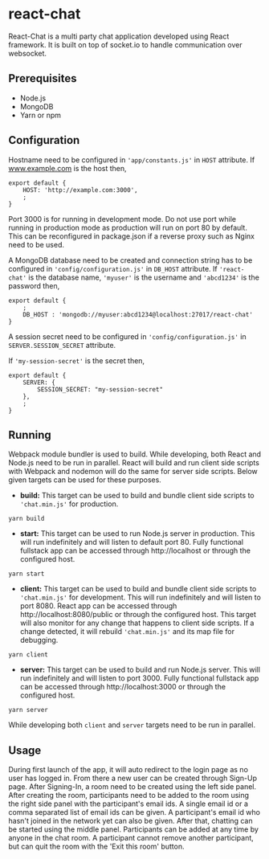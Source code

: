# react-chat

React-Chat is a multi party chat application developed using React framework. It is built on top of socket.io to handle communication over websocket.

## Prerequisites
- Node.js
- MongoDB
- Yarn or npm
 
## Configuration
Hostname need to be configured in `'app/constants.js'` in `HOST` attribute.
If www.example.com is the host then,
```
export default {
	HOST: 'http://example.com:3000',
	;
}
```
Port 3000 is for running in development mode. Do not use port while running in production mode as production will run on port 80 by default. This can be reconfigured in package.json if a reverse proxy such as Nginx need to be used.

A MongoDB database need to be created and connection string has to be configured in `'config/configuration.js'` in `DB_HOST` attribute.
If `'react-chat'` is the database name, `'myuser'` is the username and `'abcd1234'` is the password then,
```
export default {
	;
	DB_HOST : 'mongodb://myuser:abcd1234@localhost:27017/react-chat'
}
```

A session secret need to be configured in `'config/configuration.js'` in `SERVER.SESSION_SECRET` attribute.

If `'my-session-secret'` is the secret then,
```
export default {
    SERVER: {
		SESSION_SECRET: "my-session-secret"
	},
	;
}
```

## Running
Webpack module bundler is used to build. While developing, both React and Node.js need to be run in parallel. React will build and run client side scripts with Webpack and nodemon will do the same for server side scripts. Below given targets can be used for these purposes.

- **build:** This target can be used to build and bundle client side scripts to `'chat.min.js'` for production.
```
yarn build
```
- **start:** This target can be used to run Node.js server in production. This will run indefinitely and will listen to default port 80. Fully functional fullstack app can be accessed through http://localhost or through the configured host.
```
yarn start
```
- **client:** This target can be used to build and bundle client side scripts to `'chat.min.js'` for development. This will run indefinitely and will listen to port 8080. React app can be accessed through http://localhost:8080/public or through the configured host. This target will also monitor for any change that happens to client side scripts. If a change detected, it will rebuild `'chat.min.js'` and its map file for debugging.
```
yarn client
```
- **server:** This target can be used to build and run Node.js server. This will run indefinitely and will listen to port 3000. Fully functional fullstack app can be accessed through http://localhost:3000  or through the configured host.
```
yarn server
```

While developing both `client` and `server` targets need to be run in parallel.

## Usage

During first launch of the app, it will auto redirect to the login page as no user has logged in. From there a new user can be created through Sign-Up page. After Signing-In, a room need to be created using the left side panel. After creating the room, participants need to be added to the room using the right side panel with the participant's email ids. A single email id or a comma separated list of email ids can be given. A participant's email id who hasn't joined in the network yet can also be given. After that, chatting can be started using the middle panel. Participants can be added at any time by anyone in the chat room. A participant cannot remove another participant, but can quit the room with the 'Exit this room' button.
